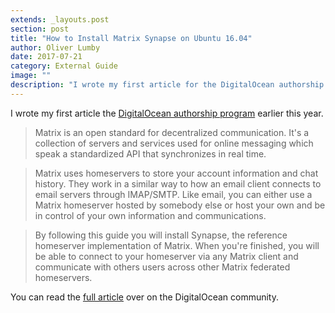 ```yaml
---
extends: _layouts.post
section: post
title: "How to Install Matrix Synapse on Ubuntu 16.04"
author: Oliver Lumby
date: 2017-07-21
category: External Guide
image: ""
description: "I wrote my first article for the DigitalOcean authorship program earlier this year. It covers the basic steps of installing Synapse on Ubuntu."
---
```


I wrote my first article the [DigitalOcean authorship program](https://www.digitalocean.com/community/write-for-digitalocean) earlier this year.

>Matrix is an open standard for decentralized communication. It's a collection of servers and services used for online messaging which speak a standardized API that synchronizes in real time.

>Matrix uses homeservers to store your account information and chat history. They work in a similar way to how an email client connects to email servers through IMAP/SMTP. Like email, you can either use a Matrix homeserver hosted by somebody else or host your own and be in control of your own information and communications.

>By following this guide you will install Synapse, the reference homeserver implementation of Matrix. When you're finished, you will be able to connect to your homeserver via any Matrix client and communicate with others users across other Matrix federated homeservers.

You can read the [full article](https://www.digitalocean.com/community/tutorials/how-to-install-matrix-synapse-on-ubuntu-16-04) over on the DigitalOcean community.
